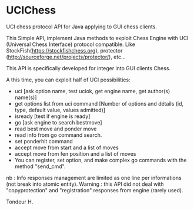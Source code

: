 # UCIChess
UCI chess protocol API for Java applying to GUI chess clients.

This Simple API, implement Java methods to exploit Chess Engine with UCI (Universal Chess Interface) protocol compatible.
Like StockFish(https://stockfishchess.org), protector (http://sourceforge.net/projects/protector/), etc...

This API is specifically developed for integer into GUI clients Chess.

A this time, you can exploit half of UCI possibilities:
- uci [ask option name, test uciok, get engine name, get author(s) name(s)]
- get options list from uci command [Number of options and détails (id, type, default value, values admitted)]
- isready [test if engine is ready]
- go [ask engine to search bestmove]
- read best move and ponder move
- read info from go command search.
- set ponderhit command
- accept move from start and a list of moves
- accept move from fen position and a list of moves
- You can register, set option, and make complex go commands with the method "send_cmd". 

nb : Info responses management are limited as one line per informations (not break into atomic entity).
Warning : this API did not deal with "copyprotection" and "registration" responses from engine (rarely used).

Tondeur H.
